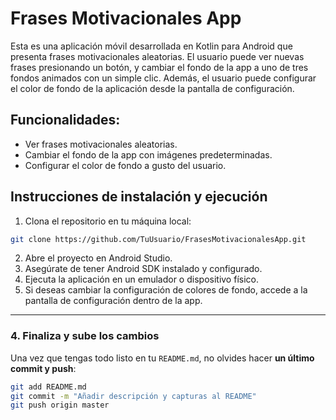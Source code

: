 # Frases Motivacionales App

Esta es una aplicación móvil desarrollada en Kotlin para Android que presenta frases motivacionales aleatorias. El usuario puede ver nuevas frases presionando un botón, y cambiar el fondo de la app a uno de tres fondos animados con un simple clic. Además, el usuario puede configurar el color de fondo de la aplicación desde la pantalla de configuración.

## Funcionalidades:
- Ver frases motivacionales aleatorias.
- Cambiar el fondo de la app con imágenes predeterminadas.
- Configurar el color de fondo a gusto del usuario.

## Instrucciones de instalación y ejecución

1. Clona el repositorio en tu máquina local:

```bash
git clone https://github.com/TuUsuario/FrasesMotivacionalesApp.git
```
2. Abre el proyecto en Android Studio.
3. Asegúrate de tener Android SDK instalado y configurado.
4. Ejecuta la aplicación en un emulador o dispositivo físico.
5. Si deseas cambiar la configuración de colores de fondo, accede a la pantalla de configuración dentro de la app.
   

---

### **4. Finaliza y sube los cambios**

Una vez que tengas todo listo en tu `README.md`, no olvides hacer **un último commit y push**:

```bash
git add README.md
git commit -m "Añadir descripción y capturas al README"
git push origin master

